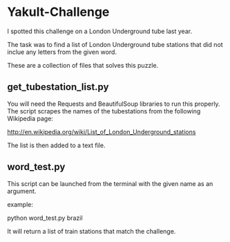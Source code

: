 # Yakult-Challenge

I spotted this challenge on a London Underground tube last year.

The task was to find a list of London Underground tube stations that did not inclue any letters
from the given word.

These are a collection of files that solves this puzzle.

get_tubestation_list.py
-----------------------

You will need the Requests and BeautifulSoup libraries to run this properly.
The script scrapes the names of the tubestations from the following Wikipedia page:

http://en.wikipedia.org/wiki/List_of_London_Underground_stations

The list is then added to a text file.


word_test.py
------------

This script can be launched from the terminal with the given name as an argument.

example:

  python word_test.py brazil
  
It will return a list of train stations that match the challenge.

